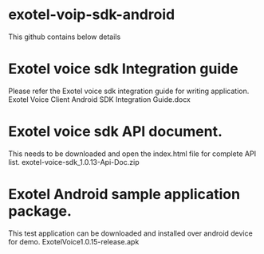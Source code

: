 # exotel-voip-sdk-android
This github contains below details  



# Exotel voice sdk Integration guide
Please refer the Exotel voice sdk integration guide for writing application.
Exotel Voice Client Android SDK Integration Guide.docx



# Exotel voice sdk API document. 
This needs to be downloaded and open the index.html file for complete API list.
exotel-voice-sdk_1.0.13-Api-Doc.zip



# Exotel Android sample application package. 
This test application can be downloaded and installed over android device for demo.
ExotelVoice1.0.15-release.apk

